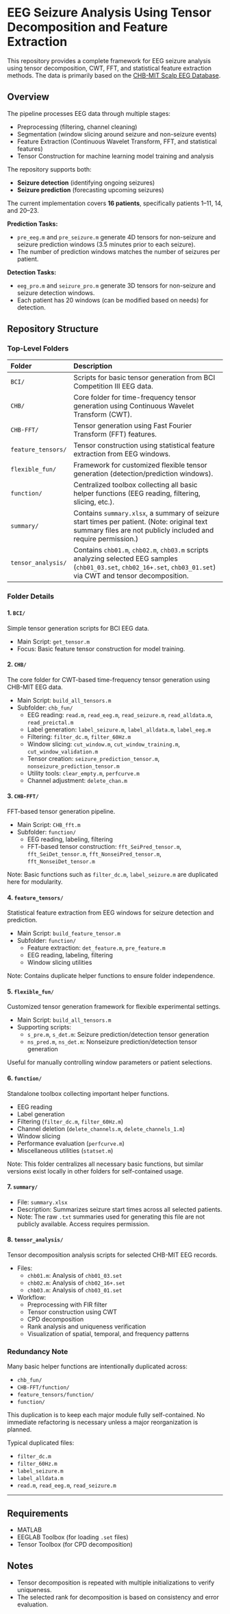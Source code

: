 # EEG Seizure Analysis Using Tensor Decomposition and Feature Extraction

This repository provides a complete framework for EEG seizure analysis using tensor decomposition, CWT, FFT, and statistical feature extraction methods. The data is primarily based on the [CHB-MIT Scalp EEG Database](https://physionet.org/content/chbmit/1.0.0/).

## Overview

The pipeline processes EEG data through multiple stages:
- Preprocessing (filtering, channel cleaning)
- Segmentation (window slicing around seizure and non-seizure events)
- Feature Extraction (Continuous Wavelet Transform, FFT, and statistical features)
- Tensor Construction for machine learning model training and analysis

The repository supports both:
- **Seizure detection** (identifying ongoing seizures)
- **Seizure prediction** (forecasting upcoming seizures)

The current implementation covers **16 patients**, specifically patients 1–11, 14, and 20–23.

**Prediction Tasks:**
- `pre_eeg.m` and `pre_seizure.m` generate 4D tensors for non-seizure and seizure prediction windows (3.5 minutes prior to each seizure).
- The number of prediction windows matches the number of seizures per patient.

**Detection Tasks:**
- `eeg_pro.m` and `seizure_pro.m` generate 3D tensors for non-seizure and seizure detection windows.
- Each patient has 20 windows (can be modified based on needs) for detection.

## Repository Structure

### Top-Level Folders

| Folder | Description |
|:---|:---|
| `BCI/` | Scripts for basic tensor generation from BCI Competition III EEG data. |
| `CHB/` | Core folder for time-frequency tensor generation using Continuous Wavelet Transform (CWT). |
| `CHB-FFT/` | Tensor generation using Fast Fourier Transform (FFT) features. |
| `feature_tensors/` | Tensor construction using statistical feature extraction from EEG windows. |
| `flexible_fun/` | Framework for customized flexible tensor generation (detection/prediction windows). |
| `function/` | Centralized toolbox collecting all basic helper functions (EEG reading, filtering, slicing, etc.). |
| `summary/` | Contains `summary.xlsx`, a summary of seizure start times per patient. (Note: original text summary files are not publicly included and require permission.) |
| `tensor_analysis/` | Contains `chb01.m`, `chb02.m`, `chb03.m` scripts analyzing selected EEG samples (`chb01_03.set`, `chb02_16+.set`, `chb03_01.set`) via CWT and tensor decomposition. |

### Folder Details

#### 1. `BCI/`
Simple tensor generation scripts for BCI EEG data.

- Main Script: `get_tensor.m`
- Focus: Basic feature tensor construction for model training.

#### 2. `CHB/`
The core folder for CWT-based time-frequency tensor generation using CHB-MIT EEG data.

- Main Script: `build_all_tensors.m`
- Subfolder: `chb_fun/`
  - EEG reading: `read.m`, `read_eeg.m`, `read_seizure.m`, `read_alldata.m`, `read_preictal.m`
  - Label generation: `label_seizure.m`, `label_alldata.m`, `label_eeg.m`
  - Filtering: `filter_dc.m`, `filter_60Hz.m`
  - Window slicing: `cut_window.m`, `cut_window_training.m`, `cut_window_validation.m`
  - Tensor creation: `seizure_prediction_tensor.m`, `nonseizure_prediction_tensor.m`
  - Utility tools: `clear_empty.m`, `perfcurve.m`
  - Channel adjustment: `delete_chan.m`

#### 3. `CHB-FFT/`
FFT-based tensor generation pipeline.

- Main Script: `CHB_fft.m`
- Subfolder: `function/`
  - EEG reading, labeling, filtering
  - FFT-based tensor construction: `fft_SeiPred_tensor.m`, `fft_SeiDet_tensor.m`, `fft_NonseiPred_tensor.m`, `fft_NonseiDet_tensor.m`

Note: Basic functions such as `filter_dc.m`, `label_seizure.m` are duplicated here for modularity.

#### 4. `feature_tensors/`
Statistical feature extraction from EEG windows for seizure detection and prediction.

- Main Script: `build_feature_tensor.m`
- Subfolder: `function/`
  - Feature extraction: `det_feature.m`, `pre_feature.m`
  - EEG reading, labeling, filtering
  - Window slicing utilities

Note: Contains duplicate helper functions to ensure folder independence.

#### 5. `flexible_fun/`
Customized tensor generation framework for flexible experimental settings.

- Main Script: `build_all_tensors.m` 
- Supporting scripts:
  - `s_pre.m`, `s_det.m`: Seizure prediction/detection tensor generation
  - `ns_pred.m`, `ns_det.m`: Nonseizure prediction/detection tensor generation

Useful for manually controlling window parameters or patient selections.

#### 6. `function/`
Standalone toolbox collecting important helper functions.

- EEG reading
- Label generation
- Filtering (`filter_dc.m`, `filter_60Hz.m`)
- Channel deletion (`delete_channels.m`, `delete_channels_1.m`)
- Window slicing
- Performance evaluation (`perfcurve.m`)
- Miscellaneous utilities (`statset.m`)

Note: This folder centralizes all necessary basic functions, but similar versions exist locally in other folders for self-contained usage.

#### 7. `summary/`
- File: `summary.xlsx`
- Description: Summarizes seizure start times across all selected patients.
- Note: The raw `.txt` summaries used for generating this file are not publicly available. Access requires permission.

#### 8. `tensor_analysis/`
Tensor decomposition analysis scripts for selected CHB-MIT EEG records.

- Files:
  - `chb01.m`: Analysis of `chb01_03.set`
  - `chb02.m`: Analysis of `chb02_16+.set`
  - `chb03.m`: Analysis of `chb03_01.set`
- Workflow:
  - Preprocessing with FIR filter
  - Tensor construction using CWT
  - CPD decomposition
  - Rank analysis and uniqueness verification
  - Visualization of spatial, temporal, and frequency patterns

### Redundancy Note

Many basic helper functions are intentionally duplicated across:
- `chb_fun/`
- `CHB-FFT/function/`
- `feature_tensors/function/`
- `function/`

This duplication is to keep each major module fully self-contained. No immediate refactoring is necessary unless a major reorganization is planned.

Typical duplicated files:
- `filter_dc.m`
- `filter_60Hz.m`
- `label_seizure.m`
- `label_alldata.m`
- `read.m`, `read_eeg.m`, `read_seizure.m`

---

## Requirements

- MATLAB
- EEGLAB Toolbox (for loading `.set` files)
- Tensor Toolbox (for CPD decomposition)

## Notes

- Tensor decomposition is repeated with multiple initializations to verify uniqueness.
- The selected rank for decomposition is based on consistency and error evaluation.

